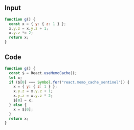 
## Input

```javascript
function g() {
  const x = { y: { z: 1 } };
  x.y.z = x.y.z + 1;
  x.y.z *= 2;
  return x;
}

```

## Code

```javascript
function g() {
  const $ = React.useMemoCache();
  let x;
  if ($[0] === Symbol.for("react.memo_cache_sentinel")) {
    x = { y: { z: 1 } };
    x.y.z = x.y.z + 1;
    x.y.z = x.y.z * 2;
    $[0] = x;
  } else {
    x = $[0];
  }
  return x;
}

```
      